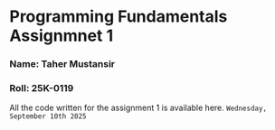 # Programming Fundamentals Assignmnet 1
### Name: Taher Mustansir
### Roll: 25K-0119

All the code written for the assignment 1 is available here.
`Wednesday, September 10th 2025`
